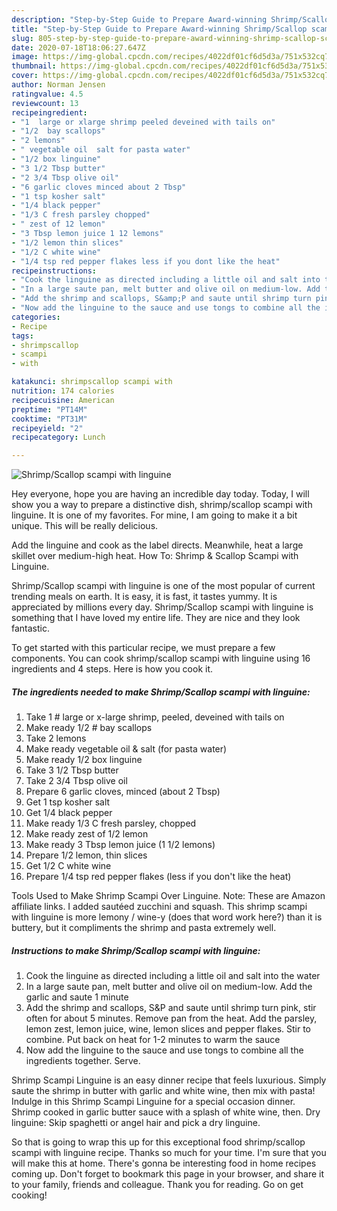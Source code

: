 ```yaml
---
description: "Step-by-Step Guide to Prepare Award-winning Shrimp/Scallop scampi with linguine"
title: "Step-by-Step Guide to Prepare Award-winning Shrimp/Scallop scampi with linguine"
slug: 805-step-by-step-guide-to-prepare-award-winning-shrimp-scallop-scampi-with-linguine
date: 2020-07-18T18:06:27.647Z
image: https://img-global.cpcdn.com/recipes/4022df01cf6d5d3a/751x532cq70/shrimpscallop-scampi-with-linguine-recipe-main-photo.jpg
thumbnail: https://img-global.cpcdn.com/recipes/4022df01cf6d5d3a/751x532cq70/shrimpscallop-scampi-with-linguine-recipe-main-photo.jpg
cover: https://img-global.cpcdn.com/recipes/4022df01cf6d5d3a/751x532cq70/shrimpscallop-scampi-with-linguine-recipe-main-photo.jpg
author: Norman Jensen
ratingvalue: 4.5
reviewcount: 13
recipeingredient:
- "1  large or xlarge shrimp peeled deveined with tails on"
- "1/2  bay scallops"
- "2 lemons"
- " vegetable oil  salt for pasta water"
- "1/2 box linguine"
- "3 1/2 Tbsp butter"
- "2 3/4 Tbsp olive oil"
- "6 garlic cloves minced about 2 Tbsp"
- "1 tsp kosher salt"
- "1/4 black pepper"
- "1/3 C fresh parsley chopped"
- " zest of 12 lemon"
- "3 Tbsp lemon juice 1 12 lemons"
- "1/2 lemon thin slices"
- "1/2 C white wine"
- "1/4 tsp red pepper flakes less if you dont like the heat"
recipeinstructions:
- "Cook the linguine as directed including a little oil and salt into the water"
- "In a large saute pan, melt butter and olive oil on medium-low. Add the garlic and saute 1 minute"
- "Add the shrimp and scallops, S&amp;P and saute until shrimp turn pink, stir often for about 5 minutes. Remove pan from the heat. Add the parsley, lemon zest, lemon juice, wine, lemon slices and pepper flakes. Stir to combine. Put back on heat for 1-2 minutes to warm the sauce"
- "Now add the linguine to the sauce and use tongs to combine all the ingredients together. Serve."
categories:
- Recipe
tags:
- shrimpscallop
- scampi
- with

katakunci: shrimpscallop scampi with 
nutrition: 174 calories
recipecuisine: American
preptime: "PT14M"
cooktime: "PT31M"
recipeyield: "2"
recipecategory: Lunch

---
```



![Shrimp/Scallop scampi with linguine](https://img-global.cpcdn.com/recipes/4022df01cf6d5d3a/751x532cq70/shrimpscallop-scampi-with-linguine-recipe-main-photo.jpg)

Hey everyone, hope you are having an incredible day today. Today, I will show you a way to prepare a distinctive dish, shrimp/scallop scampi with linguine. It is one of my favorites. For mine, I am going to make it a bit unique. This will be really delicious.

Add the linguine and cook as the label directs. Meanwhile, heat a large skillet over medium-high heat. How To: Shrimp &amp; Scallop Scampi with Linguine.

Shrimp/Scallop scampi with linguine is one of the most popular of current trending meals on earth. It is easy, it is fast, it tastes yummy. It is appreciated by millions every day. Shrimp/Scallop scampi with linguine is something that I have loved my entire life. They are nice and they look fantastic.


To get started with this particular recipe, we must prepare a few components. You can cook shrimp/scallop scampi with linguine using 16 ingredients and 4 steps. Here is how you cook it.

<!--inarticleads1-->

##### The ingredients needed to make Shrimp/Scallop scampi with linguine:

1. Take 1 # large or x-large shrimp, peeled, deveined with tails on
1. Make ready 1/2 # bay scallops
1. Take 2 lemons
1. Make ready  vegetable oil &amp; salt (for pasta water)
1. Make ready 1/2 box linguine
1. Take 3 1/2 Tbsp butter
1. Take 2 3/4 Tbsp olive oil
1. Prepare 6 garlic cloves, minced (about 2 Tbsp)
1. Get 1 tsp kosher salt
1. Get 1/4 black pepper
1. Make ready 1/3 C fresh parsley, chopped
1. Make ready  zest of 1/2 lemon
1. Make ready 3 Tbsp lemon juice (1 1/2 lemons)
1. Prepare 1/2 lemon, thin slices
1. Get 1/2 C white wine
1. Prepare 1/4 tsp red pepper flakes (less if you don&#39;t like the heat)


Tools Used to Make Shrimp Scampi Over Linguine. Note: These are Amazon affiliate links. I added sautéed zucchini and squash. This shrimp scampi with linguine is more lemony / wine-y (does that word work here?) than it is buttery, but it compliments the shrimp and pasta extremely well. 

<!--inarticleads2-->

##### Instructions to make Shrimp/Scallop scampi with linguine:

1. Cook the linguine as directed including a little oil and salt into the water
1. In a large saute pan, melt butter and olive oil on medium-low. Add the garlic and saute 1 minute
1. Add the shrimp and scallops, S&amp;P and saute until shrimp turn pink, stir often for about 5 minutes. Remove pan from the heat. Add the parsley, lemon zest, lemon juice, wine, lemon slices and pepper flakes. Stir to combine. Put back on heat for 1-2 minutes to warm the sauce
1. Now add the linguine to the sauce and use tongs to combine all the ingredients together. Serve.


Shrimp Scampi Linguine is an easy dinner recipe that feels luxurious. Simply saute the shrimp in butter with garlic and white wine, then mix with pasta! Indulge in this Shrimp Scampi Linguine for a special occasion dinner. Shrimp cooked in garlic butter sauce with a splash of white wine, then. Dry linguine: Skip spaghetti or angel hair and pick a dry linguine. 

So that is going to wrap this up for this exceptional food shrimp/scallop scampi with linguine recipe. Thanks so much for your time. I'm sure that you will make this at home. There's gonna be interesting food in home recipes coming up. Don't forget to bookmark this page in your browser, and share it to your family, friends and colleague. Thank you for reading. Go on get cooking!

